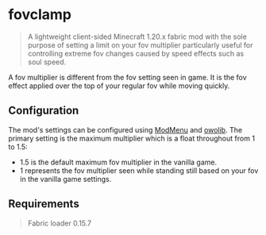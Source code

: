 # fovclamp

> A lightweight client-sided Minecraft 1.20.x fabric mod with the sole purpose of setting a limit on your fov multiplier particularly useful for controlling extreme fov changes caused by speed effects such as soul speed.

A fov multiplier is different from the fov setting seen in game. It is the fov effect applied over the top of your regular fov while moving quickly.

## Configuration

The mod's settings can be configured using [ModMenu](https://github.com/TerraformersMC/ModMenu) and [owolib](https://github.com/wisp-forest/owo-lib). The primary setting is the maximum multiplier which is a float throughout from 1 to 1.5:

-   1.5 is the default maximum fov multiplier in the vanilla game.
-   1 represents the fov multiplier seen while standing still based on your fov in the vanilla game settings.

## Requirements

> Fabric loader 0.15.7